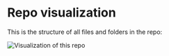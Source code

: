 # Repo visualization

This is the structure of all files and folders in the repo:

![Visualization of this repo](https://github.com/GatoGraphQL/PoP/blob/diagram/assets/img/diagram.svg)
